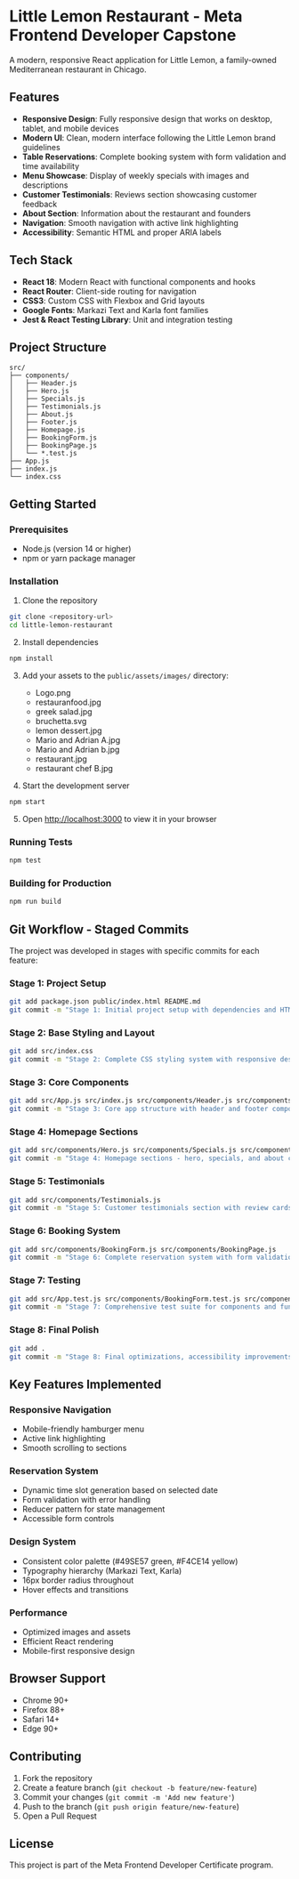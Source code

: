 # Little Lemon Restaurant - Meta Frontend Developer Capstone

A modern, responsive React application for Little Lemon, a family-owned Mediterranean restaurant in Chicago.

## Features

- **Responsive Design**: Fully responsive design that works on desktop, tablet, and mobile devices
- **Modern UI**: Clean, modern interface following the Little Lemon brand guidelines
- **Table Reservations**: Complete booking system with form validation and time availability
- **Menu Showcase**: Display of weekly specials with images and descriptions
- **Customer Testimonials**: Reviews section showcasing customer feedback
- **About Section**: Information about the restaurant and founders
- **Navigation**: Smooth navigation with active link highlighting
- **Accessibility**: Semantic HTML and proper ARIA labels

## Tech Stack

- **React 18**: Modern React with functional components and hooks
- **React Router**: Client-side routing for navigation
- **CSS3**: Custom CSS with Flexbox and Grid layouts
- **Google Fonts**: Markazi Text and Karla font families
- **Jest & React Testing Library**: Unit and integration testing

## Project Structure

```
src/
├── components/
│   ├── Header.js
│   ├── Hero.js
│   ├── Specials.js
│   ├── Testimonials.js
│   ├── About.js
│   ├── Footer.js
│   ├── Homepage.js
│   ├── BookingForm.js
│   ├── BookingPage.js
│   └── *.test.js
├── App.js
├── index.js
└── index.css
```

## Getting Started

### Prerequisites

- Node.js (version 14 or higher)
- npm or yarn package manager

### Installation

1. Clone the repository

```bash
git clone <repository-url>
cd little-lemon-restaurant
```

2. Install dependencies

```bash
npm install
```

3. Add your assets to the `public/assets/images/` directory:
   - Logo.png
   - restauranfood.jpg
   - greek salad.jpg
   - bruchetta.svg
   - lemon dessert.jpg
   - Mario and Adrian A.jpg
   - Mario and Adrian b.jpg
   - restaurant.jpg
   - restaurant chef B.jpg

4. Start the development server

```bash
npm start
```

5. Open [http://localhost:3000](http://localhost:3000) to view it in your browser

### Running Tests

```bash
npm test
```

### Building for Production

```bash
npm run build
```

## Git Workflow - Staged Commits

The project was developed in stages with specific commits for each feature:

### Stage 1: Project Setup

```bash
git add package.json public/index.html README.md
git commit -m "Stage 1: Initial project setup with dependencies and HTML structure"
```

### Stage 2: Base Styling and Layout

```bash
git add src/index.css
git commit -m "Stage 2: Complete CSS styling system with responsive design"
```

### Stage 3: Core Components

```bash
git add src/App.js src/index.js src/components/Header.js src/components/Footer.js
git commit -m "Stage 3: Core app structure with header and footer components"
```

### Stage 4: Homepage Sections

```bash
git add src/components/Hero.js src/components/Specials.js src/components/About.js src/components/Homepage.js
git commit -m "Stage 4: Homepage sections - hero, specials, and about components"
```

### Stage 5: Testimonials

```bash
git add src/components/Testimonials.js
git commit -m "Stage 5: Customer testimonials section with review cards"
```

### Stage 6: Booking System

```bash
git add src/components/BookingForm.js src/components/BookingPage.js
git commit -m "Stage 6: Complete reservation system with form validation"
```

### Stage 7: Testing

```bash
git add src/App.test.js src/components/BookingForm.test.js src/components/BookingPage.test.js
git commit -m "Stage 7: Comprehensive test suite for components and functionality"
```

### Stage 8: Final Polish

```bash
git add .
git commit -m "Stage 8: Final optimizations, accessibility improvements, and documentation"
```

## Key Features Implemented

### Responsive Navigation

- Mobile-friendly hamburger menu
- Active link highlighting
- Smooth scrolling to sections

### Reservation System

- Dynamic time slot generation based on selected date
- Form validation with error handling
- Reducer pattern for state management
- Accessible form controls

### Design System

- Consistent color palette (#49SE57 green, #F4CE14 yellow)
- Typography hierarchy (Markazi Text, Karla)
- 16px border radius throughout
- Hover effects and transitions

### Performance

- Optimized images and assets
- Efficient React rendering
- Mobile-first responsive design

## Browser Support

- Chrome 90+
- Firefox 88+
- Safari 14+
- Edge 90+

## Contributing

1. Fork the repository
2. Create a feature branch (`git checkout -b feature/new-feature`)
3. Commit your changes (`git commit -m 'Add new feature'`)
4. Push to the branch (`git push origin feature/new-feature`)
5. Open a Pull Request

## License

This project is part of the Meta Frontend Developer Certificate program.
